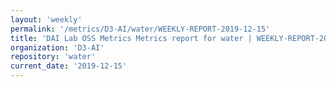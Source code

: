```yaml
---
layout: 'weekly'
permalink: '/metrics/D3-AI/water/WEEKLY-REPORT-2019-12-15'
title: 'DAI Lab OSS Metrics Metrics report for water | WEEKLY-REPORT-2019-12-15'
organization: 'D3-AI'
repository: 'water'
current_date: '2019-12-15'
---
```

